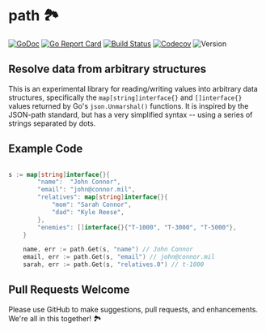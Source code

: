 # path 🏞


[![GoDoc](http://img.shields.io/badge/go-documentation-blue.svg?style=flat-square)](http://godoc.org/github.com/benpate/path)
[![Go Report Card](https://goreportcard.com/badge/github.com/benpate/path?style=flat-square)](https://goreportcard.com/report/github.com/benpate/path)
[![Build Status](http://img.shields.io/travis/benpate/path.svg?style=flat-square)](https://travis-ci.com/benpate/path)
[![Codecov](https://img.shields.io/codecov/c/github/benpate/path.svg?style=flat-square)](https://codecov.io/gh/benpate/path)
![Version](https://img.shields.io/github/v/release/benpate/path?include_prereleases&style=flat-square&color=brightgreen)

## Resolve data from arbitrary structures

This is an experimental library for reading/writing values into arbitrary data structures, specifically the `map[string]interface{}` and `[]interface{}` values returned by Go's `json.Unmarshal()` functions.  It is inspired by the JSON-path standard, but has a very simplified syntax -- using a series of strings separated by dots.

## Example Code

```go

s := map[string]interface{}{
		"name":  "John Connor",
		"email": "john@connor.mil",
		"relatives": map[string]interface{}{
			"mom": "Sarah Connor",
			"dad": "Kyle Reese",
		},
		"enemies": []interface{}{"T-1000", "T-3000", "T-5000"},
	}

	name, err := path.Get(s, "name") // John Connor
	email, err := path.Get(s, "email") // john@connor.mil
	sarah, err := path.Get(s, "relatives.0") // t-1000

```


## Pull Requests Welcome

Please use GitHub to make suggestions, pull requests, and enhancements.  We're all in this together! 🏞